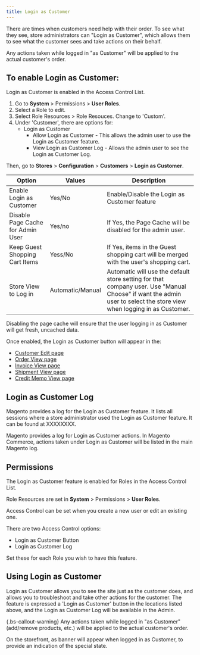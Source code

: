 ```yaml
---
title: Login as Customer
---
```


There are times when customers need help with their order. To see what they see, store administrators can "Login as Customer", which allows them to see what the customer sees and take actions on their behalf.

Any actions taken while logged in "as Customer" will be applied to the actual customer's order.

## To enable Login as Customer:

Login as Customer is enabled in the Access Control List.

1. Go to **System** > Permissions > **User Roles**.
1. Select a Role to edit.
1. Select Role Resources > Role Resouces. Change to 'Custom'.
1. Under 'Customer', there are options for:
   *  Login as Customer
      *  Allow Login as Customer - This allows the admin user to use the Login as Customer feature.
      *  View Login as Customer Log - Allows the admin user to see the Login as Customer Log.

Then, go to **Stores** > **Configuration** > **Customers** > **Login as Customer**.

| Option | Values | Description |
|-- | -- | -- |
| Enable Login as Customer | Yes/No | Enable/Disable the Login as Customer feature |
| Disable Page Cache for Admin User | Yes/no | If Yes, the Page Cache will be disabled for the admin user. |
| Keep Guest Shopping Cart Items | Yess/No | If Yes, items in the Guest shopping cart will be merged with the user's shopping cart. |
| Store View to Log in | Automatic/Manual | Automatic will use the default store setting for that company user. Use "Manual Choose" if want the admin user to select the store view when logging in as Customer. |

Disabling the page cache will ensure that the user logging in as Customer will get fresh, uncached data.

Once enabled, the Login as Customer button will appear in the:

*  [Customer Edit page](https://docs.magento.com/m2/ce/user_guide/customers/customer-account-update.html)
*  [Order View page](https://docs.magento.com/m2/ce/user_guide/sales/order-processing.html#view-an-order)
*  [Invoice View page](https://docs.magento.com/m2/ce/user_guide/sales/invoice-create.html)
*  [Shipment View page](https://docs.magento.com/m2/ce/user_guide/sales/shipments-create.html)
*  [Credit Memo View page](https://docs.magento.com/m2/ce/user_guide/sales/credit-memo-create.html)

## Login as Customer Log

Magento provides a log for the Login as Customer feature. It lists all sessions where a store administrator used the Login as Customer feature. It can be found at XXXXXXXX.

<!-- Enterprise Edition -->

Magento provides a log for Login as Customer actions. In Magento Commerce, actions taken under Login as Customer will be listed in the main Magento log.

<!-- /Enterprise Edition -->

## Permissions

The Login as Customer feature is enabled for Roles in the Access Control List.

Role Resources are set in **System** > Permissions > **User Roles**.

Access Control can be set when you create a new user or edit an existing one.

There are two Access Control options:

*  Login as Customer Button
*  Login as Customer Log

Set these for each Role you wish to have this feature.

## Using Login as Customer

Login as Customer allows you to see the site just as the customer does, and allows you to troubleshoot and take other actions for the customer. The feature is expressed a 'Login as Customer' button in the locations listed above, and the Login as Customer Log will be available in the Admin.

{.bs-callout-warning}
Any actions taken while logged in "as Customer" (add/remove products, etc.) will be applied to the actual customer's order.

On the storefront, as banner will appear when logged in as Customer, to provide an indication of the special state.
